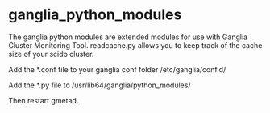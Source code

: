 # ganglia_python_modules

The ganglia python modules are extended modules for use with Ganglia Cluster Monitoring Tool. 
readcache.py allows you to keep track of the cache size of your scidb cluster. 

Add the *.conf file to your ganglia conf folder /etc/ganglia/conf.d/

Add the *.py file to /usr/lib64/ganglia/python_modules/

Then restart gmetad. 
